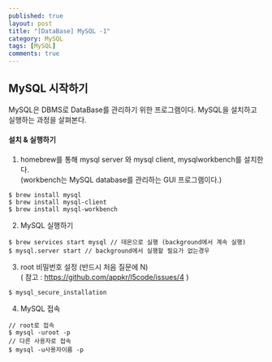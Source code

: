 ```yaml
---
published: true
layout: post
title: "[DataBase] MySQL -1"
category: MySQL
tags: [MySQL]
comments: true
---
```

## MySQL 시작하기
MySQL은 DBMS로 DataBase를 관리하기 위한 프로그램이다.
MySQL을 설치하고 실행하는 과정을 살펴본다.

#### 설치 & 실행하기  

  1. homebrew를 통해 mysql server 와 mysql client, mysqlworkbench를 설치한다.   
   (workbench는 MySQL database를 관리하는 GUI 프로그램이다.)  
```
$ brew install mysql
$ brew install mysql-client
$ brew install mysql-workbench
```

  2. MySQL 실행하기
```
$ brew services start mysql // 데몬으로 실행 (background에서 계속 실행)  
$ mysql.server start // background에서 실행할 필요가 없는경우
```

3. root 비밀번호 설정 (반드시 처음 질문에 N)  
( 참고 : https://github.com/appkr/l5code/issues/4 )
```
$ mysql_secure_installation
```
4. MySQL 접속
```
// root로 접속
$ mysql -uroot -p
// 다른 사용자로 접속
$ mysql -u사용자이름 -p
```
